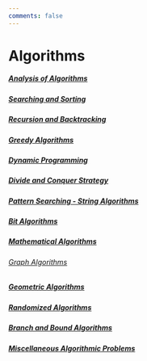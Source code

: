 ```yaml
---
comments: false
---
```




# Algorithms

##### [Analysis of Algorithms](1_analysis_of_algorithms)

##### [Searching and Sorting](2_searching_sorting)

##### [Recursion and Backtracking](3_recursion_backtracking)

##### [Greedy Algorithms](4_greedy_algorithms)

##### [Dynamic Programming](5_dynamic_programming)

##### [Divide and Conquer Strategy](6_divide_conquer)

##### [Pattern Searching - String Algorithms](7_pattern_searching)

##### [Bit Algorithms](8_bit_algorithms)

##### [Mathematical Algorithms](9_mathematical_algorithms)

###### [Graph Algorithms](../1_data_structures/8_graph)

##### [Geometric Algorithms](10_geometric_algorithms)

##### [Randomized Algorithms](11_randomized_algorithms)

##### [Branch and Bound Algorithms](12_branch_bound)

##### [Miscellaneous Algorithmic Problems](13_miscellaneous)

